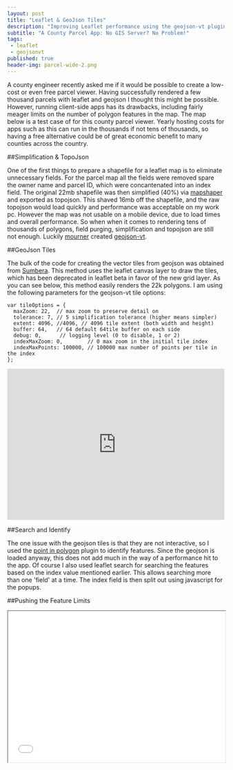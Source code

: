 ```yaml
---
layout: post
title: "Leaflet & GeoJson Tiles"
description: "Improving Leaflet performance using the geojson-vt plugin with two county parcel map examples."
subtitle: "A County Parcel App: No GIS Server? No Problem!"
tags:
 - leaflet
 - geojsonvt
published: true
header-img: parcel-wide-2.png
---
```

A county engineer recently asked me if it would be possible to create a low-cost or even free parcel viewer. Having successfully rendered a few thousand parcels with leaflet and geojson I thought this might be possible. However, running client-side apps has its drawbacks, including fairly meager limits on the number of polygon features in the map. The map below is a test case of for this county parcel viewer. Yearly hosting costs for apps such as this can run in the thousands if not tens of thousands, so having a free alternative could be of great economic benefit to many counties across the country.

##Simplification & TopoJson

One of the first things to prepare a shapefile for a leaflet map is to eliminate unnecessary fields. For the parcel map all the fields were removed spare the owner name and parcel ID, which were concantenated into an index field. The original 22mb shapefile was then simplified (40%) via [mapshaper](http://mapshaper.com) and exported as topojson. This shaved 16mb off the shapefile, and the raw topojson would load quickly and performance was acceptable on my work pc. However the map was not usable on a mobile device, due to load times and overall performance. So when when it comes to rendering tens of thousands of polygons, field purging, simplification and topojson are still not enough. Luckily [mourner](https://github.com/mourner) created [geojson-vt](https://github.com/mapbox/geojson-vt).

##GeoJson Tiles

The bulk of the code for creating the vector tiles from geojson was obtained from [Sumbera](http://bl.ocks.org/Sumbera/c67e5551b21c68dc8299). This method uses the leaflet canvas layer to draw the tiles, which has been deprecated in leaflet beta in favor of the new grid layer. As you can see below, this method easily renders the 22k polygons. I am using the following parameters for the geojson-vt tile options:

    var tileOptions = {
      maxZoom: 22,  // max zoom to preserve detail on
      tolerance: 7, // 5 simplification tolerance (higher means simpler)
      extent: 4096, //4096, // 4096 tile extent (both width and height)
      buffer: 64,   // 64 default 64tile buffer on each side
      debug: 0,      // logging level (0 to disable, 1 or 2)
      indexMaxZoom: 0,        // 0 max zoom in the initial tile index
      indexMaxPoints: 100000, // 100000 max number of points per tile in the index
    };

		
<iframe src="https://www.ovrdc.org/apps/geojson-tiles.html" allowfullscreen width="100%" height="350px" style="border:0;"></iframe>

##Search and Identify

The one issue with the geojson tiles is that they are not interactive, so I used the [point in polygon](https://www.mapbox.com/mapbox.js/example/v1.0.0/point-in-polygon/) plugin to identify features. Since the geojson is loaded anyway, this does not add much in the way of a performance hit to the app. Of course I also used leaflet search for searching the features based on the index value mentioned earlier. This allows searching more than one 'field' at a time. The index field is then split out using javascript for the popups.

##Pushing the Feature Limits

<iframe src="apps/county-parcel-test-map.html" allowfullscreen width="100%" height="350px"></iframe>